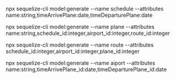 npx sequelize-cli model:generate --name schedule --attributes name:string,timeArrivePlane:date,timeDeparturePlane:date

npx sequelize-cli model:generate --name plane --attributes name:string,schedule_id:integer,airport_id:integer,route_id:integer


npx sequelize-cli model:generate --name route --attributes schedule_id:integer,airport_id:integer,plane_id:integer

npx sequelize-cli model:generate --name aiport --attributes name:string,timeArrivePlane_id:date,timeDeparturePlane_id:date

